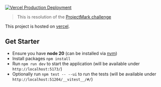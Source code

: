 [![Vercel Production Deployment](https://github.com/Ridermansb/projectmark-tic-tac-toe-resolution/actions/workflows/deploy.yml/badge.svg)](https://github.com/Ridermansb/projectmark-tic-tac-toe-resolution/actions/workflows/deploy.yml)

> This is resolution of the [ProjectMark challenge][requirements]

This project is hosted on [vercel][vercel-project].

## Get Starter

- Ensure you have **node 20** (can be installed via [nvm][nvm-website])
- Install packages `npm install`
- Run `npm run dev` to start the application (will be available under `http://localhost:5173/`)
- Optionally run `npm test -- --ui` to run the tests (will be available under `http://localhost:51204/__vitest__/#/`)

<!-- Links -->

[vercel-project]: https://vercel.com/riderman-de-sousa-barbosas-projects/projectmark-tic-tac-toe-resolution
[nvm-website]: https://github.com/nvm-sh/nvm
[requirements]: https://docs.google.com/document/d/1DrBBf1D5wKW0ieYrWaBEiZIspRhx4d0GZ6SYYHWMuDk/edit
